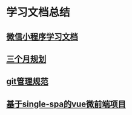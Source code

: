 # 学习文档总结


## [微信小程序学习文档](documents/weixin/README.md)
## [三个月规划](documents/plan/README.md)
## [git管理规范](documents/commitNorm/README.md)
## [基于single-spa的vue微前端项目](documents/singleSPA/README.md)
